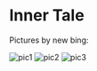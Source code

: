 # Inner Tale

Pictures by new bing:

![pic1](https://github.com/Loganloxsins/Untitled-Game/blob/main/Assets/Sprites/pic4.jpg)
![pic2](https://github.com/Loganloxsins/Untitled-Game/blob/main/Assets/Sprites/pic3.jpeg)
![pic3](https://github.com/Loganloxsins/Untitled-Game/blob/main/Assets/Sprites/pv.png)
